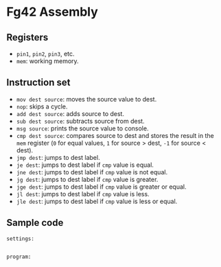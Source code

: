 # Fg42 Assembly

## Registers
- `pin1`, `pin2`, `pin3`, etc.
- `mem`: working memory.

## Instruction set
- `mov dest source`: moves the source value to dest.
- `nop`: skips a cycle.
- `add dest source`: adds source to dest.
- `sub dest source`: subtracts source from dest.
- `msg source`: prints the source value to console.
- `cmp dest source`: compares source to dest and stores the result in the `mem` register (`0` for equal values, `1` for source > dest, `-1` for source < dest).
- `jmp dest`: jumps to dest label.
- `je dest`: jumps to dest label if `cmp` value is equal.
- `jne dest`: jumps to dest label if `cmp` value is not equal.
- `jg dest`: jumps to dest label if `cmp` value is greater.
- `jge dest`: jumps to dest label if `cmp` value is greater or equal.
- `jl dest`: jumps to dest label if `cmp` value is less.
- `jle dest`: jumps to dest label if `cmp` value is less or equal.

## Sample code
```
settings:
    

program:
```